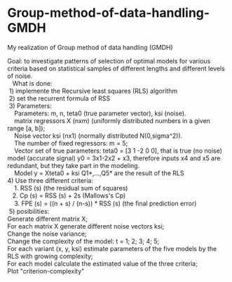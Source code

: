 # Group-method-of-data-handling-GMDH
My realization of Group method of data handling (GMDH)

Goal: to investigate patterns of selection of optimal models for various criteria based on statistical samples of different lengths and different levels of noise.  
 
 What is done:  
 1) implemente the Recursive least squares (RLS) algorithm  
 2) set the recurrent formula of RSS  
 3) Parameters:  
    Parameters: m, n, teta0 (true parameter vector), ksi (noise).  
    matrix regressors X (nxm) (uniformly distributed numbers in a given range [a, b]);  
    Noise vector ksi (nx1) (normally distributed N(0,sigma^2)).  
    The number of fixed regressors: m = 5;  
    Vector set of true parameters: teta0 = [3 1 -2 0 0], that is true (no noise) model (accurate signal) y0 = 3x1-2x2 + x3, therefore inputs x4 and x5 are redundant, but they take part in the modeling.  
    Model y = Xteta0 + ksi
    Q1*,...,Q5* are the result of the RLS  
 4) Use three different criteria:  
    1. RSS (s) (the residual sum of squares)  
    2. Cp (s) = RSS (s) + 2s (Mallows's Cp)   
    3. FPE (s) = ((n + s) / (n-s)) * RSS (s) (the ﬁnal prediction error)  
 5) posibilities:  
 Generate different matrix X;  
 For each matrix X generate different noise vectors ksi;  
 Change the noise variance;  
 Change the complexity of the model: t = 1; 2; 3; 4; 5;  
 For each variant (x, y, ksi) estimate parameters of the five models by the RLS with growing complexity;  
 For each model calculate the estimated value of the three criteria;  
 Plot "criterion-complexity"
